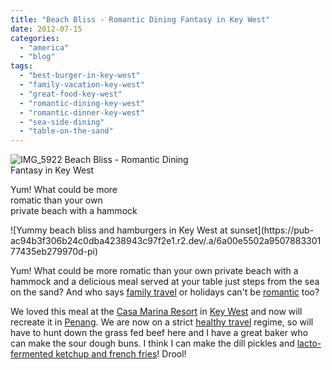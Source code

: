 ```yaml
---
title: "Beach Bliss - Romantic Dining Fantasy in Key West"
date: 2012-07-15
categories: 
  - "america"
  - "blog"
tags: 
  - "best-burger-in-key-west"
  - "family-vacation-key-west"
  - "great-food-key-west"
  - "romantic-dining-key-west"
  - "romantic-dinner-key-west"
  - "sea-side-dining"
  - "table-on-the-sand"
---
```


  
![IMG_5922](https://pub-ac94b3f306b24c0dba4238943c97f2e1.r2.dev/6a00e5502a95078833017616788ab0970c.jpg) Beach Bliss - Romantic Dining  
Fantasy in Key West  
  
Yum! What could be more  
romatic than your own  
private beach with a hammock

<!--more--> ![Yummy beach bliss and hamburgers in Key West at sunset](https://pub-ac94b3f306b24c0dba4238943c97f2e1.r2.dev/.a/6a00e5502a950788330177435eb279970d-pi)  
  
Yum! What could be more romatic than your own private beach with a hammock and a delicious meal served at your table just steps from the sea on the sand? And who says [family travel](https://pub-ac94b3f306b24c0dba4238943c97f2e1.r2.dev/2009/04/how-to-travel-the-world-as-a-digital-nomad-family.html "family travel") or holidays can't be [romantic](https://pub-ac94b3f306b24c0dba4238943c97f2e1.r2.dev/2007/09/romantic-night.html "romantic holiday with kids croatia") too?  
  
We loved this meal at the [Casa Marina Resort](http://www.casamarinaresort.com/ "casa marina resort") in [Key West](https://pub-ac94b3f306b24c0dba4238943c97f2e1.r2.dev/2012/02/key-west-vacation.html "key west") and now will recreate it in [Penang](https://pub-ac94b3f306b24c0dba4238943c97f2e1.r2.dev/2011/01/tropical-winter-home-in-penang-malaysia-location-indenpendent-digital-nomad-long-term-travel-tips-.html "Penang"). We are now on a strict [healthy travel](https://pub-ac94b3f306b24c0dba4238943c97f2e1.r2.dev/2012/04/health-organic-raw-foods-and-travel.html "healthy travel") regime, so will have to hunt down the grass fed beef here and I have a great baker who can make the sour dough buns. I think I can make the dill pickles and [lacto-fermented ketchup and french fries](http://www.cheeseslave.com/lacto-fermented-ketchup-and-french-fries/ "lacto-fermented ketchup and french fries")! Drool!
